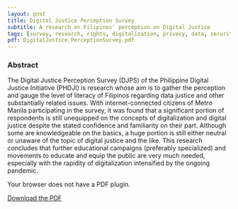 ```yaml
---
layout: post
title: Digital Justice Perception Survey
subtitle: A research on Filipinos' perception on Digital Justice
tags: [survey, research, rights, digitalization, privacy, data, security, social media]
pdf: DigitalJustice_PerceptionSurvey.pdf
---
```


### Abstract

The Digital Justice Perception Survey (DJPS) of the Philippine Digital Justice Initiative (PHDJI) is research whose aim is to gather the perception and gauge the level of literacy of Filipinos regarding data justice and other substantially related issues. With internet-connected citizens of Metro Manila participating in the survey, it was found that a significant portion of respondents is still unequipped on the concepts of digitalization and digital justice despite the stated confidence and familiarity on their part. Although some are knowledgeable on the basics, a huge portion is still either neutral or unaware of the topic of digital justice and the like. This research concludes that further educational campaigns (preferably specialized) and movements to educate and equip the public are very much needed, especially with the rapidity of digitalization intensified by the ongoing pandemic.

<!--more-->

<object id="pdf-viewer" data="/assets/pdf/{{ page.pdf }}" type='application/pdf'>
  <div class="content action">
    <p>Your browser does not have a PDF plugin.</p>
    <p><a href="/assets/pdf/{{ page.pdf }}" download>Download the PDF</a></p>
  </div>
</object>
